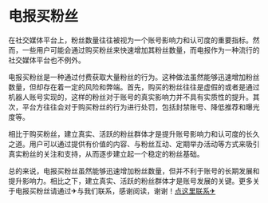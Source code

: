 # 电报买粉丝

在社交媒体平台上，粉丝数量往往被视为一个账号影响力和认可度的重要指标。然而，一些用户可能会通过购买粉丝来快速增加其粉丝数量，而电报作为一种流行的社交媒体平台也不例外。

电报买粉丝是一种通过付费获取大量粉丝的行为。这种做法虽然能够迅速增加粉丝数量，但却存在着一定的风险和弊端。首先，购买的粉丝往往是虚假的或者是通过机器人账号实现的，这样的粉丝对于账号的真实影响力并不具有实质性的提升。其次，平台方往往会对于购买粉丝的行为进行处罚，包括封禁账号、降低推荐和曝光度等。

相比于购买粉丝，建立真实、活跃的粉丝群体才是提升账号影响力和认可度的长久之道。用户可以通过提供有价值的内容、与粉丝互动、定期举办活动等方式来吸引真实粉丝的关注和支持，从而逐步建立起一个稳定的粉丝基础。

总的来说，电报买粉丝虽然能够迅速增加粉丝数量，但并不利于账号的长期发展和提升影响力。相比之下，建立真实、活跃的粉丝群体才是账号发展的关键。更多关于电报买粉丝请通过✈与我们联系，感谢阅读，谢谢！[点这里联系✈](https://ss.k02.cc)